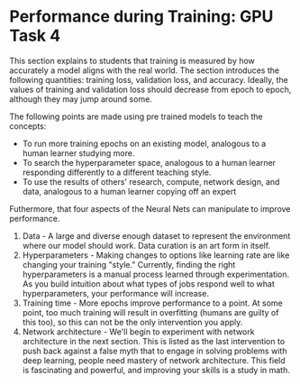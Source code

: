 # Performance during Training: GPU Task 4

This section explains to students that training is measured by how accurately a model aligns with the real world.
The section introduces the following quantities: training loss, validation loss, and accuracy. Ideally, the values of training and validation loss should decrease from epoch to epoch, although they may jump around some. 

The following points are made using pre trained models to teach the concepts:
* To run more training epochs on an existing model, analogous to a human learner studying more.
* To search the hyperparameter space, analogous to a human learner responding differently to a different teaching style.
* To use the results of others' research, compute, network design, and data, analogous to a human learner copying off an expert

Futhermore, that four aspects of the Neural Nets can manipulate to improve performance. 

1) Data - A large and diverse enough dataset to represent the environment where our model should work. Data curation is an art form in itself.
2) Hyperparameters - Making changes to options like learning rate are like changing your training "style." Currently, finding the right hyperparameters is a manual process learned through experimentation. As you build intuition about what types of jobs respond well to what hyperparameters, your performance will increase.
3) Training time - More epochs improve performance to a point. At some point, too much training will result in overfitting (humans are guilty of this too), so this can not be the only intervention you apply.
4) Network architecture - We'll begin to experiment with network architecture in the next section. This is listed as the last intervention to push back against a false myth that to engage in solving problems with deep learning, people need mastery of network architecture. This field is fascinating and powerful, and improving your skills is a study in math.
